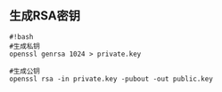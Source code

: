 ## 生成RSA密钥

```
#!bash
#生成私钥
openssl genrsa 1024 > private.key

#生成公钥
openssl rsa -in private.key -pubout -out public.key
```
